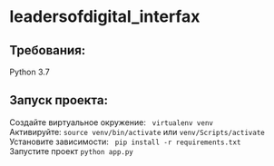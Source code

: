 # leadersofdigital_interfax


## Требования:
Python 3.7
## Запуск проекта:
 Создайте виртуальное окружение:
``` virtualenv venv```  
Активируйте:
``` source venv/bin/activate ``` или ``` venv/Scripts/activate ```  
Установите зависимости: ``` pip install -r requirements.txt```  
Запустите проект ``` python app.py ```
